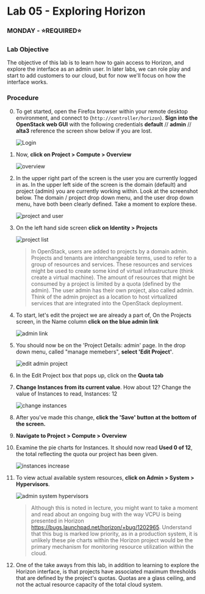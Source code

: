 # Lab 05 - Exploring Horizon

### MONDAY - &#x2B50;REQUIRED&#x2B50;

### Lab Objective

The objective of this lab is to learn how to gain access to Horizon, and explore the interface as an admin user. In later labs, we can role play and start to add customers to our cloud, but for now we'll focus on how the interface works.

### Procedure

0. To get started, open the Firefox browser within your remote desktop environment, and connect to (`http://controller/horizon`). **Sign into the OpenStack web GUI** with the following credentials **default** // **admin** // **alta3** reference the screen show below if you are lost.

    ![Login](https://alta3.com/static/images/alta3_lab_02_a_horizon_signin.png)

0. Now, **click on Project > Compute > Overview**

    ![overview](https://alta3.com/static/images/alta3_lab_02_a_overview.png)
  
0. In the upper right part of the screen is the user you are currently logged in as. In the upper left side of the screen is the domain (default) and project (admin) you are currently working within. Look at the screenshot below. The domain / project drop down menu, and the user drop down menu, have both been clearly defined. Take a moment to explore these.

    ![project and user](https://alta3.com/static/images/alta3_lab_02_a_drop_down.png)

0. On the left hand side screen **click on Identity > Projects**

    ![project list](https://alta3.com/static/images/alta3_lab_02_a_projects.png)

    > In OpenStack, users are added to projects by a domain admin. Projects and tenants are interchangeable terms, used to refer to a group of resources and services. These resources and services might be used to create some kind of virtual infrastructure (think create a virtual machine). The amount of resources that might be consumed by a project is limited by a quota (defined by the admin). The user admin has their own project, also called admin. Think of the admin project as a location to host virtualized services that are integrated into the OpenStack deployment.

0. To start, let's edit the project we are already a part of, On the Projects screen, in the Name column **click on the blue admin link**

    ![admin link](https://alta3.com/static/images/alta3_lab_02_a_blue_admin_link.png)

0. You should now be on the 'Project Details: admin' page. In the drop down menu, called "manage memebers", **select 'Edit Project'**.

    ![edit admin project](https://alta3.com/static/images/alta3_lab_02_a_project_details.png)

0. In the Edit Project box that pops up, click on the **Quota tab**

0. **Change Instances from its current value**. How about 12? Change the value of Instances to read, Instances: 12

    ![change instances](https://alta3.com/static/images/alta3_lab_02_a_instances_values.png)

0. After you've made this change, **click the 'Save' button at the bottom of the screen.**

0. **Navigate to Project > Compute > Overview**

0. Examine the pie charts for Instances. It should now read **Used 0 of 12**, the total reflecting the quota our project has been given.

    ![instances increase](https://alta3.com/static/images/alta3_lab_02_a_instances_pie.png)

0. To view actual available system resources, **click on Admin > System > Hypervisors**.

    ![admin system hypervisors](https://alta3.com/static/images/alta3_lab_02_a_hypervisor_summary.png)
    
    > Although this is noted in lecture, you might want to take a moment and read about an ongoing bug with the way VCPU is being presented in Horizon https://bugs.launchpad.net/horizon/+bug/1202965. Understand that this bug is marked low priority, as in a production system, it is unlikely these pie charts within the Horizon project would be the primary mechanism for monitoring resource utilization within the cloud.

0. One of the take aways from this lab, in addition to learning to explore the Horizon interface, is that projects have associated maximum thresholds that are defined by the project's quotas. Quotas are a glass ceiling, and not the actual resource capacity of the total cloud system.
